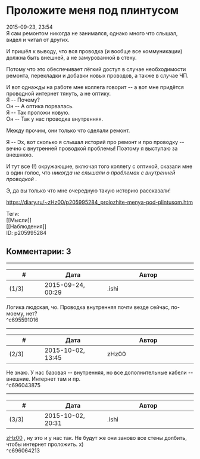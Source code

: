Проложите меня под плинтусом
============================

  
2015-09-23, 23:54  
 Я сам ремонтом никогда не занимался, однако много что слышал, видел и читал от других.   
   
 И пришёл к выводу, что вся проводка (и вообще все коммуникации) должна быть внешней, а не замурованной в стену.   
   
 Потому что это обеспечивает лёгкий доступ в случае необходимости ремонта, перекладки и добавки новых проводов, а также в случае ЧП.   
   
 И вот однажды на работе мне коллега говорит -- а вот мне придётся проводной интернет тянуть, а не оптику.   
 Я -- Почему?   
 Он -- А оптика порвалась.   
 Я -- Так проложи новую.   
 Он -- Так у нас проводка внутренняя.   
   
 Между прочим, они только что сделали ремонт.   
   
 Я -- Эх, вот сколько я слышал историй про ремонт и про проводку -- вечно с внутренней проводкой проблемы! Поэтому я выступаю за внешнюю.   
   
 И тут все (!) окружающие, включая того коллегу с оптикой, сказали мне в один голос, что  *никогда не слышали о проблемах с внутренней проводкой*  .   
   
 Э, да вы только что мне очередную такую историю рассказали!   
  
<https://diary.ru/~zHz00/p205995284_prolozhite-menya-pod-plintusom.htm>  
  
Теги:  
[[Мысли]]  
[[Наблюдения]]  
ID: p205995284  


Комментарии: 3
--------------

  


---



|         #         |              Дата              |                     Автор                     |           ID           |
| --- | --- | --- | --- |
| (1/3) | 2015-09-24, 00:29 | .ishi | c695591016 |

  
 Логика людская, чо. Проводка внутренняя почти везде сейчас, по-моему, нет?   
 ^c695591016

---



|         #         |              Дата              |                     Автор                     |           ID           |
| --- | --- | --- | --- |
| (2/3) | 2015-10-02, 13:45 | zHz00 | c696043875 |

  
 Не знаю. У нас базовая -- внутренняя, но все дополнительные кабели -- внешние. Интернет там и пр.   
 ^c696043875

---



|         #         |              Дата              |                     Автор                     |           ID           |
| --- | --- | --- | --- |
| (3/3) | 2015-10-02, 20:31 | .ishi | c696064213 |

  
  [zHz00](https://zHz00.diary.ru "Untitled")  , ну это и у нас так. Не будут же они заново все стены долбить, чтобы интернет проложить. х)   
 ^c696064213